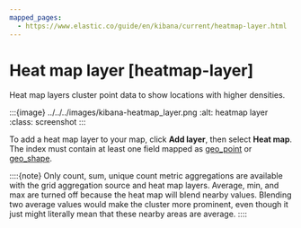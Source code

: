 ```yaml
---
mapped_pages:
  - https://www.elastic.co/guide/en/kibana/current/heatmap-layer.html
---
```


# Heat map layer [heatmap-layer]

Heat map layers cluster point data to show locations with higher densities.

:::{image} ../../../images/kibana-heatmap_layer.png
:alt: heatmap layer
:class: screenshot
:::

To add a heat map layer to your map, click **Add layer**, then select **Heat map**. The index must contain at least one field mapped as [geo_point](https://www.elastic.co/guide/en/elasticsearch/reference/current/geo-point.html) or [geo_shape](https://www.elastic.co/guide/en/elasticsearch/reference/current/geo-shape.html).

::::{note}
Only count, sum, unique count metric aggregations are available with the grid aggregation source and heat map layers. Average, min, and max are turned off because the heat map will blend nearby values. Blending two average values would make the cluster more prominent, even though it just might literally mean that these nearby areas are average.
::::


